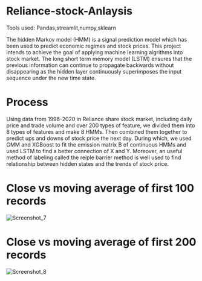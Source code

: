 # Reliance-stock-Anlaysis


Tools used: Pandas,streamlit,numpy,sklearn

The hidden Markov model (HMM) is a signal prediction model which has been used to predict economic regimes and stock prices. This project intends to achieve the goal of applying machine learning algrithms into stock market. The long short term memory model (LSTM) ensures that the previous information can continue to propagate backwards without disappearing as the hidden layer continuously superimposes the input sequence under the new time state.

# Process
Using data from 1996-2020 in Reliance share stock market, including daily price and trade volume and over 200 types of feature, we divided them into 8 types of features and make 8 HMMs. Then combined them together to predict ups and downs of stock price the next day. During which, we used GMM and XGBoost to fit the emission matrix B of continuous HMMs and used LSTM to find a better connection of X and Y. Moreover, an useful method of labeling called the reiple barrier method is well used to find relationship between hidden states and the trends of stock price.

# Close vs moving average of first 100 records
![Screenshot_7](https://user-images.githubusercontent.com/106678356/218077319-d9648e89-943c-428d-b853-938d3f325693.png)

# Close vs moving average of first 200 records
![Screenshot_8](https://user-images.githubusercontent.com/106678356/218077569-c29a0eb1-fc8a-4c4c-ae54-73e84d4134a3.png)
